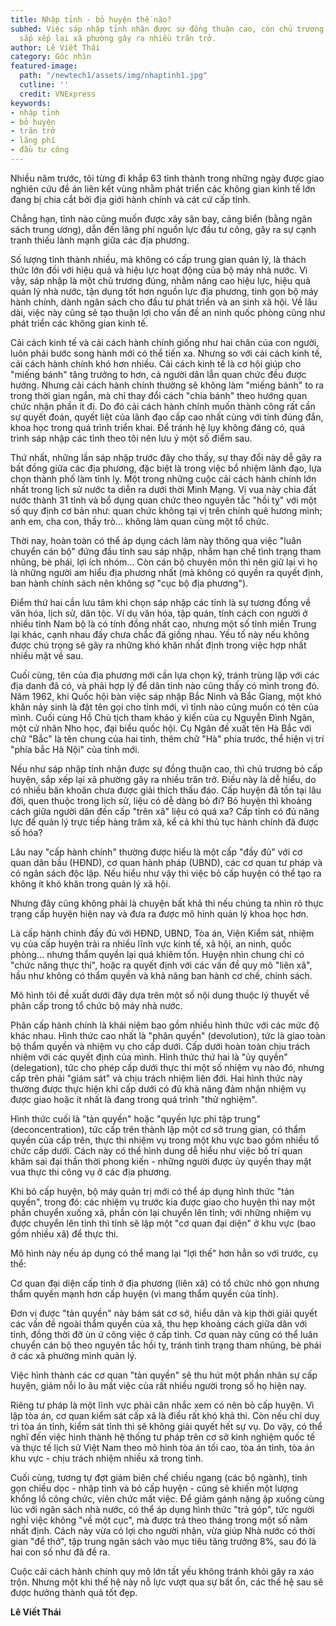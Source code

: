 ```yaml
---
title: Nhập tỉnh - bỏ huyện thế nào?
subhed: Việc sáp nhập tỉnh nhận được sự đồng thuận cao, còn chủ trương bỏ cấp huyện,
  sắp xếp lại xã phường gây ra nhiều trăn trở.
author: Lê Viết Thái
category: Góc nhìn
featured-image:
  path: "/newtech1/assets/img/nhaptinh1.jpg"
  cutline: ''
  credit: VNExpress
keywords:
- nhập tỉnh
- bỏ huyện
- trăn trở
- lãng phí
- đầu tư công
---
```


Nhiều năm trước, tôi từng đi khắp 63 tỉnh thành trong những ngày được giao nghiên cứu đề án liên kết vùng nhằm phát triển các không gian kinh tế lớn đang bị chia cắt bởi địa giới hành chính và cát cứ cấp tỉnh.

Chẳng hạn, tỉnh nào cũng muốn được xây sân bay, cảng biển (bằng ngân sách trung ương), dẫn đến lãng phí nguồn lực đầu tư công, gây ra sự cạnh tranh thiếu lành mạnh giữa các địa phương.

Số lượng tỉnh thành nhiều, mà không có cấp trung gian quản lý, là thách thức lớn đối với hiệu quả và hiệu lực hoạt động của bộ máy nhà nước. Vì vậy, sáp nhập là một chủ trương đúng, nhằm nâng cao hiệu lực, hiệu quả quản lý nhà nước, tận dụng tốt hơn nguồn lực địa phương, tinh gọn bộ máy hành chính, dành ngân sách cho đầu tư phát triển và an sinh xã hội. Về lâu dài, việc này cũng sẽ tạo thuận lợi cho vấn đề an ninh quốc phòng cũng như phát triển các không gian kinh tế.

Cải cách kinh tế và cải cách hành chính giống như hai chân của con người, luôn phải bước song hành mới có thể tiến xa. Nhưng so với cải cách kinh tế, cải cách hành chính khó hơn nhiều. Cải cách kinh tế là cơ hội giúp cho "miếng bánh" tăng trưởng to hơn, cả người dân lẫn quan chức đều được hưởng. Nhưng cải cách hành chính thường sẽ không làm "miếng bánh" to ra trong thời gian ngắn, mà chỉ thay đổi cách "chia bánh" theo hướng quan chức nhận phần ít đi. Do đó cải cách hành chính muốn thành công rất cần sự quyết đoán, quyết liệt của lãnh đạo cấp cao nhất cùng với tính đúng đắn, khoa học trong quá trình triển khai. Để tránh hệ lụy không đáng có, quá trình sáp nhập các tỉnh theo tôi nên lưu ý một số điểm sau.

Thứ nhất, những lần sáp nhập trước đây cho thấy, sự thay đổi này dễ gây ra bất đồng giữa các địa phương, đặc biệt là trong việc bổ nhiệm lãnh đạo, lựa chọn thành phố làm tỉnh lỵ. Một trong những cuộc cải cách hành chính lớn nhất trong lịch sử nước ta diễn ra dưới thời Minh Mạng. Vị vua này chia đất nước thành 31 tỉnh và bổ dụng quan chức theo nguyên tắc "hồi tỵ" với một số quy định cơ bản như: quan chức không tại vị trên chính quê hương mình; anh em, cha con, thầy trò... không làm quan cùng một tổ chức.

Thời nay, hoàn toàn có thể áp dụng cách làm này thông qua việc "luân chuyển cán bộ" đứng đầu tỉnh sau sáp nhập, nhằm hạn chế tình trạng tham nhũng, bè phái, lợi ích nhóm... Còn cán bộ chuyên môn thì nên giữ lại vì họ là những người am hiểu địa phương nhất (mà không có quyền ra quyết định, ban hành chính sách nên không sợ "cục bộ địa phương").

Điểm thứ hai cần lưu tâm khi chọn sáp nhập các tỉnh là sự tương đồng về văn hóa, lịch sử, dân tộc. Ví dụ văn hóa, tập quán, tính cách con người ở nhiều tỉnh Nam bộ là có tính đồng nhất cao, nhưng một số tỉnh miền Trung lại khác, cạnh nhau đấy chưa chắc đã giống nhau. Yếu tố này nếu không được chú trọng sẽ gây ra những khó khăn nhất định trong việc hợp nhất nhiều mặt về sau.

Cuối cùng, tên của địa phương mới cần lựa chọn kỹ, tránh trùng lặp với các địa danh đã có, và phải hợp lý để dân tỉnh nào cũng thấy có mình trong đó. Năm 1962, khi Quốc hội bàn việc sáp nhập Bắc Ninh và Bắc Giang, một khó khăn nảy sinh là đặt tên gọi cho tỉnh mới, vì tỉnh nào cũng muốn có tên của mình. Cuối cùng Hồ Chủ tịch tham khảo ý kiến của cụ Nguyễn Đình Ngân, một cử nhân Nho học, đại biểu quốc hội. Cụ Ngân đề xuất tên Hà Bắc với chữ "Bắc" là tên chung của hai tỉnh, thêm chữ "Hà" phía trước, thể hiện vị trí "phía bắc Hà Nội" của tỉnh mới.

Nếu như sáp nhập tỉnh nhận được sự đồng thuận cao, thì chủ trương bỏ cấp huyện, sắp xếp lại xã phường gây ra nhiều trăn trở. Điều này là dễ hiểu, do có nhiều băn khoăn chưa được giải thích thấu đáo. Cấp huyện đã tồn tại lâu đời, quen thuộc trong lịch sử, liệu có dễ dàng bỏ đi? Bỏ huyện thì khoảng cách giữa người dân đến cấp "trên xã" liệu có quá xa? Cấp tỉnh có đủ năng lực để quản lý trực tiếp hàng trăm xã, kể cả khi thủ tục hành chính đã được số hóa?

Lâu nay "cấp hành chính" thường được hiểu là một cấp "đầy đủ" với cơ quan dân bầu (HĐND), cơ quan hành pháp (UBND), các cơ quan tư pháp và có ngân sách độc lập. Nếu hiểu như vậy thì việc bỏ cấp huyện có thể tạo ra không ít khó khăn trong quản lý xã hội.

Nhưng đây cũng không phải là chuyện bất khả thi nếu chúng ta nhìn rõ thực trạng cấp huyện hiện nay và đưa ra được mô hình quản lý khoa học hơn.

Là cấp hành chính đầy đủ với HĐND, UBND, Tòa án, Viện Kiểm sát, nhiệm vụ của cấp huyện trải ra nhiều lĩnh vực kinh tế, xã hội, an ninh, quốc phòng... nhưng thẩm quyền lại quá khiêm tốn. Huyện nhìn chung chỉ có "chức năng thực thi", hoặc ra quyết định với các vấn đề quy mô "liên xã", hầu như không có thẩm quyền và khả năng ban hành cơ chế, chính sách.

Mô hình tôi đề xuất dưới đây dựa trên một số nội dung thuộc lý thuyết về phân cấp trong tổ chức bộ máy nhà nước.

Phân cấp hành chính là khái niệm bao gồm nhiều hình thức với các mức độ khác nhau. Hình thức cao nhất là "phân quyền" (devolution), tức là giao toàn bộ thẩm quyền và nhiệm vụ cho cấp dưới. Cấp dưới hoàn toàn chịu trách nhiệm với các quyết định của mình. Hình thức thứ hai là "ủy quyền" (delegation), tức cho phép cấp dưới thực thi một số nhiệm vụ nào đó, nhưng cấp trên phải "giám sát" và chịu trách nhiệm liên đới. Hai hình thức này thường được thực hiện khi cấp dưới có đủ khả năng đảm nhận nhiệm vụ được giao hoặc ít nhất là đang trong quá trình "thử nghiệm".

Hình thức cuối là "tản quyền" hoặc "quyền lực phi tập trung" (deconcentration), tức cấp trên thành lập một cơ sở trung gian, có thẩm quyền của cấp trên, thực thi nhiệm vụ trong một khu vực bao gồm nhiều tổ chức cấp dưới. Cách này có thể hình dung dễ hiểu như việc bố trí quan khâm sai đại thần thời phong kiến - những người được ủy quyền thay mặt vua thực thi công vụ ở các địa phương.

Khi bỏ cấp huyện, bộ máy quản trị mới có thể áp dụng hình thức "tản quyền", trong đó: các nhiệm vụ trước kia được giao cho huyện thì nay một phần chuyển xuống xã, phần còn lại chuyển lên tỉnh; với những nhiệm vụ được chuyển lên tỉnh thì tỉnh sẽ lập một "cơ quan đại diện" ở khu vực (bao gồm nhiều xã) để thực thi.

Mô hình này nếu áp dụng có thể mang lại "lợi thế" hơn hẳn so với trước, cụ thể:

Cơ quan đại diện cấp tỉnh ở địa phương (liên xã) có tổ chức nhỏ gọn nhưng thẩm quyền mạnh hơn cấp huyện (vì mang thẩm quyền của tỉnh).

Đơn vị được "tản quyền" này bám sát cơ sở, hiểu dân và kịp thời giải quyết các vấn đề ngoài thẩm quyền của xã, thu hẹp khoảng cách giữa dân với tỉnh, đồng thời đỡ ùn ứ công việc ở cấp tỉnh. Cơ quan này cũng có thể luân chuyển cán bộ theo nguyên tắc hồi tỵ, tránh tình trạng tham nhũng, bè phái ở các xã phường mình quản lý.

Việc hình thành các cơ quan "tản quyền" sẽ thu hút một phần nhân sự cấp huyện, giảm nỗi lo âu mất việc của rất nhiều người trong số họ hiện nay.

Riêng tư pháp là một lĩnh vực phải cân nhắc xem có nên bỏ cấp huyện. Vì lập tòa án, cơ quan kiểm sát cấp xã là điều rất khó khả thi. Còn nếu chỉ duy trì tòa án tỉnh, kiểm sát tỉnh thì sẽ không giải quyết hết sự vụ. Do vậy, có thể nghĩ đến việc hình thành hệ thống tư pháp trên cơ sở kinh nghiệm quốc tế và thực tế lịch sử Việt Nam theo mô hình tòa án tối cao, tòa án tỉnh, tòa án khu vực - chịu trách nhiệm nhiều xã trong tỉnh.

Cuối cùng, tương tự đợt giảm biên chế chiều ngang (các bộ ngành), tinh gọn chiều dọc - nhập tỉnh và bỏ cấp huyện - cũng sẽ khiến một lượng khổng lồ công chức, viên chức mất việc. Để giảm gánh nặng ập xuống cùng lúc với ngân sách nhà nước, có thể áp dụng hình thức "trả góp", tức người nghỉ việc không "về một cục", mà được trả theo tháng trong một số năm nhất định. Cách này vừa có lợi cho người nhận, vừa giúp Nhà nước có thời gian "để thở", tập trung ngân sách vào mục tiêu tăng trưởng 8%, sau đó là hai con số như đã đề ra.

Cuộc cải cách hành chính quy mô lớn tất yếu không tránh khỏi gây ra xáo trộn. Nhưng một khi thế hệ này nỗ lực vượt qua sự bất ổn, các thế hệ sau sẽ được hưởng thành quả tốt đẹp. 

**Lê Viết Thái**
